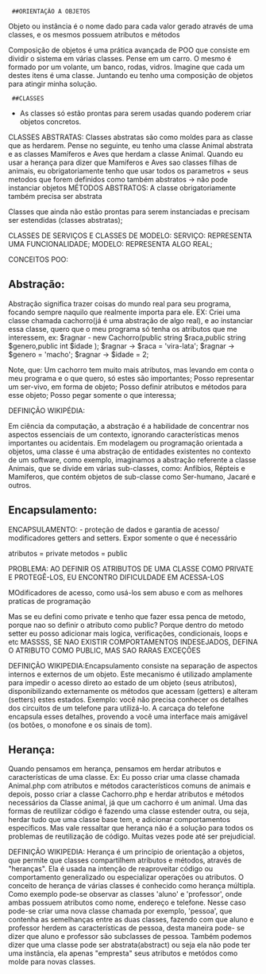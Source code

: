      ##ORIENTAÇÃO A OBJETOS 

Objeto ou instância é o nome dado para cada valor gerado através de uma classes, e os mesmos possuem atributos e métodos

Composição de objetos é uma prática avançada de POO que consiste em dividir o sistema em várias classes.
Pense em um carro. O mesmo é formado por um volante, um banco, rodas, vidros. Imagine que cada um destes itens
é uma classe. Juntando eu tenho uma composição de objetos para atingir minha solução.

     ##CLASSES 
 - As classes só estão prontas para serem usadas quando poderem criar objetos concretos.

CLASSES ABSTRATAS: Classes abstratas são como moldes para as classe que as herdarem. Pense no seguinte, eu tenho uma classe Animal abstrata e as classes Mamíferos e Aves que herdam a classe Animal. Quando eu usar a herança para dizer que Mamiferos e Aves sao classes filhas de animais, eu obrigatoriamente tenho que usar todos os parametros + seus metodos que forem definidos como também abstratos -> não pode instanciar objetos
MÉTODOS ABSTRATOS: A classe obrigatoriamente também precisa ser abstrata

Classes que ainda não estão prontas para serem instanciadas e precisam ser estendidas (classes abstratas);

CLASSES DE SERVIÇOS E CLASSES DE MODELO:
SERVIÇO: REPRESENTA UMA FUNCIONALIDADE;
MODELO: REPRESENTA ALGO REAL;

CONCEITOS POO:

## Abstração:
Abstração significa trazer coisas do mundo real para seu programa, focando sempre naquilo que realmente importa para ele.
EX: Criei uma classe chamada cachorro(já é uma abstração de algo real), e ao instanciar essa classe, quero que o meu programa só tenha os atributos que me interessem, ex:
$ragnar - new Cachorro(public string $raca,public string $genero,public int $idade );
$ragnar -> $raca = 'vira-lata';
$ragnar -> $genero = 'macho';
$ragnar -> $idade = 2;

Note, que: Um cachorro tem muito mais atributos, mas levando em conta o meu programa e o que quero, só estes são importantes;
Posso representar um ser-vivo, em forma de objeto;
Posso definir atributos e métodos para esse objeto;
Posso pegar somente o que interessa;


DEFINIÇÃO WIKIPÉDIA:

Em ciência da computação, a abstração é a habilidade de concentrar nos aspectos essenciais de um contexto, ignorando características menos importantes ou acidentais.
Em modelagem ou programação orientada a objetos, uma classe é uma abstração de entidades existentes no contexto de um software,
como exemplo, imaginamos a abstração referente a classe Animais, que se divide em várias sub-classes, como: Anfíbios, Répteis e Mamíferos,
que contém objetos de sub-classe como Ser-humano, Jacaré e outros.


## Encapsulamento:
ENCAPSULAMENTO: - proteção de dados e garantia de acesso/ modificadores getters and setters. Expor somente o que é necessário

atributos = private
metodos = public

PROBLEMA: AO DEFINIR OS ATRIBUTOS DE UMA CLASSE COMO PRIVATE E PROTEGÊ-LOS, EU
ENCONTRO DIFICULDADE EM ACESSA-LOS

MOdificadores de acesso, como usá-los sem abuso e com as melhores praticas de programação

Mas se eu defini como private e tenho que fazer essa penca de metodo, porque nao so definir
o atributo como public?
Porque dentro do metodo setter eu posso adicionar mais logica, verificações, condicionais, loops e etc
MASSSS, SE NAO EXISTIR COMPORTAMENTOS INDESEJADOS, DEFINA O ATRIBUTO COMO PUBLIC, MAS SAO RARAS
EXCEÇÕES

DEFINIÇÃO WIKIPEDIA:Encapsulamento consiste na separação de
aspectos internos e externos de um objeto.
Este mecanismo é utilizado amplamente para
impedir o acesso direto ao estado de um objeto
 (seus atributos), disponibilizando externamente os métodos que acessam (getters) e alteram (setters)
 estes estados. Exemplo: você não precisa conhecer os detalhes dos circuitos de um telefone para utilizá-lo. A carcaça do telefone encapsula esses detalhes, provendo a você uma interface mais amigável (os botões, o monofone e os sinais de tom).


## Herança:
Quando pensamos em herança, pensamos em herdar atributos e características de uma classe.
Ex: Eu posso criar uma classe chamada Animal.php com atributos e métodos característicos comuns de animais
e depois, posso criar a classe Cachorro.php e herdar atributos e métodos necessários da Classe animal,
já que um cachorro é um animal.
Uma das formas de reutilizar código é fazendo uma classe estender outra, ou seja, herdar tudo que uma classe base tem, e adicionar comportamentos específicos.
Mas vale ressaltar que herança não é a solução para todos os problemas de reutilização de código. Muitas vezes pode até ser prejudicial.


DEFINIÇÃO WIKIPEDIA:
Herança é um princípio de orientação a objetos, que permite que classes compartilhem atributos e
métodos, através de "heranças". Ela é usada na intenção de reaproveitar código ou comportamento
generalizado ou especializar operações ou atributos. O conceito de herança de várias classes é
conhecido como herança múltipla. Como exemplo pode-se observar as classes 'aluno' e 'professor',
onde ambas possuem atributos como nome, endereço e telefone. Nesse caso pode-se criar uma nova classe
chamada por exemplo, 'pessoa', que contenha as semelhanças entre as duas classes, fazendo com que
aluno e professor herdem as características de pessoa, desta maneira pode- se dizer que aluno e
professor são subclasses de pessoa. Também podemos dizer que uma classe pode ser abstrata(abstract)
ou seja ela não pode ter uma instância, ela apenas "empresta" seus atributos e metódos como molde
para novas classes.


